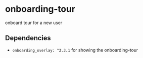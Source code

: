 # onboarding-tour

onboard tour for a new user

## Dependencies

- `onboarding_overlay: ^2.3.1` for showing the onboarding-tour




